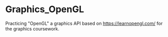 # Graphics_OpenGL
Practicing "OpenGL" a graphics API based on https://learnopengl.com/ for the graphics coursework.
